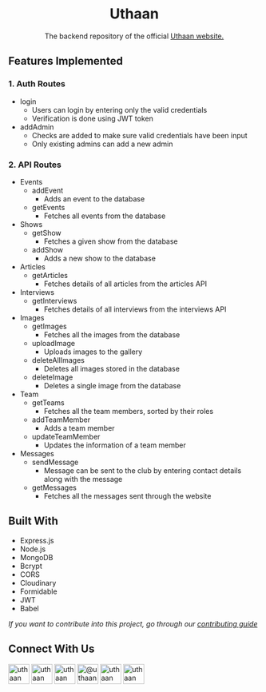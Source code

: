 <div id="top"></div>

<div align="center">
  <h1 align="center">Uthaan</h1>
  <p align="center">
    The backend repository of the official
    <a href="https://uthaan.netlify.app/">
    Uthaan website.
  </a>
  </p>
</div>

<!-- FEATURES IMPLEMENTED -->

## Features Implemented

### 1. Auth Routes

- login
  - Users can login by entering only the valid credentials
  - Verification is done using JWT token
- addAdmin
  - Checks are added to make sure valid credentials have been input
  - Only existing admins can add a new admin

### 2. API Routes

- Events
  - addEvent
    - Adds an event to the database
  - getEvents
    - Fetches all events from the database
- Shows
  - getShow
    - Fetches a given show from the database
  - addShow
    - Adds a new show to the database
- Articles
  - getArticles
    - Fetches details of all articles from the articles API
- Interviews
  - getInterviews
    - Fetches details of all interviews from the interviews API
- Images
  - getImages
    - Fetches all the images from the database
  - uploadImage
    - Uploads images to the gallery
  - deleteAllImages
    - Deletes all images stored in the database
  - deleteImage
    - Deletes a single image from the database
- Team
  - getTeams
    - Fetches all the team members, sorted by their roles
  - addTeamMember
    - Adds a team member
  - updateTeamMember
    - Updates the information of a team member
- Messages
  - sendMessage
    - Message can be sent to the club by entering contact details along with the message
  - getMessages
    - Fetches all the messages sent through the website

<!-- BUILT WITH -->

## Built With

- Express.js
- Node.js
- MongoDB
- Bcrypt
- CORS
- Cloudinary
- Formidable
- JWT
- Babel


*If you want to contribute into this project, go through our [contributing guide](CONTRIBUTING.md)*

<!-- CONNECT WITH US -->

## Connect With Us

<div>
<a href="https://github.com/Uthaan-IIITM" target="blank"><img align="center" src="https://github.com/Uthaan-IIITM/Uthaan-Frontend/blob/main/src/assets/readme/github.svg" alt="uthaan" height="40" width="42" /></a>
<a href="https://www.linkedin.com/company/uthaan-iiitm/" target="blank"><img align="center" src="https://github.com/Uthaan-IIITM/Uthaan-Frontend/blob/main/src/assets/readme/linkedin.svg" alt="uthaan" height="40" width="42" /></a>
<a href="https://www.facebook.com/uthaaniiitmg/" target="blank"><img align="center" src="https://github.com/Uthaan-IIITM/Uthaan-Frontend/blob/main/src/assets/readme/fb.svg" alt="uthaan" height="40" width="42" /></a>
<a href="https://medium.com/uthaan" target="blank"><img align="center" src="https://github.com/Uthaan-IIITM/Uthaan-Frontend/blob/main/src/assets/readme/medium.svg" alt="@uthaan" height="40" width="42" /></a>
<a href="https://www.instagram.com/uthaaniiitm/" target="blank"><img align="center" src="https://github.com/Uthaan-IIITM/Uthaan-Frontend/blob/main/src/assets/readme/ig.svg" alt="uthaan" height="40" width="42" /></a>
<a href="https://www.youtube.com/c/UthaanIIITM/" target="blank"><img align="center" src="https://github.com/Uthaan-IIITM/Uthaan-Frontend/blob/main/src/assets/readme/yt.svg" alt="uthaan" height="40" width="42" /></a>
</div>
